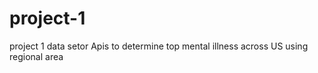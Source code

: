 # project-1
project 1 data setor Apis  to determine top mental illness across US using regional area
